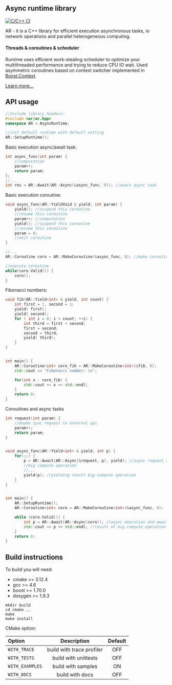 ## Async runtime library

[![C/C++ CI](https://github.com/fdimushka/async_runtime/actions/workflows/build.yml/badge.svg?branch=master)](https://github.com/fdimushka/async_runtime/actions/workflows/build.yml)

AR - it is a C++ library for efficient execution asynchronous tasks, io network operations and parallel heterogeneous computing. 

#### Threads & coroutines & scheduler
Runtime uses efficient work-stealing scheduler to optimize your multithreaded performance and trying to reduce CPU IO wait.
Used asymmetric coroutines based on context switcher implemented in [Boost.Context](https://github.com/boostorg/context).

[Learn more...](docs/arch.md)

## API usage
``` C++
//Include library headers:
#include <ar/ar.hpp>
namespace AR = AsyncRuntime;
```

``` C++
//init default runtime with default setting
AR::SetupRuntime();

```
Basic execution async/await task:
``` C++
int async_func(int param) {
    //computation
    param++;
    return param;
};
//...
int res = AR::Await(AR::Async(&async_func, 0)); //await async task
```

Basic execution coroutine:
``` C++
void async_func(AR::YieldVoid & yield, int param) {
    yield(); //suspend this coroutine
    //resume this coroutine
    param++; //computation
    yield(); //suspend this coroutine
    //resume this coroutine
    param = 0;
    //exit coroutine
}

//...
AR::Coroutine coro = AR::MakeCoroutine(&async_func, 0); //make coroutine

//execute coroutine
while(coro.Valid()) {
    coro();
}
```
Fibonacci numbers:
``` C++
void fib(AR::Yield<int> & yield, int count) {
    int first = 1, second = 1;
    yield( first);
    yield( second);
    for ( int i = 0; i < count; ++i) {
        int third = first + second;
        first = second;
        second = third;
        yield( third);
    }
}


int main() {
    AR::Coroutine<int> coro_fib = AR::MakeCoroutine<int>(&fib, 8);
    std::cout << "Fibonacci number: \n";

    for(int x : coro_fib) {
        std::cout << x << std::endl;
    }
    return 0;
}
```

Coroutines and async tasks
```C++
int request(int param) {
    //maybe sync request to external api.
    param++;
    return param;
}


void async_func(AR::Yield<int> & yield, int p) {
    for(;;) {
        p = AR::Await(AR::Async(&request, p), yield); //async request and await result
        //big compute operation
        //...
        yield(p); //yielding result big compute operation
    }
}


int main() {
    AR::SetupRuntime();
    AR::Coroutine<int> coro = AR::MakeCoroutine<int>(&async_func, 0);

    while (coro.Valid()) {
        int p = AR::Await(AR::Async(coro)); //async execution and await
        std::cout << p << std::endl; //result of big compute operation
    }
    return 0;
}
```

## Build instructions
To build you will need:

* cmake >= 3.12.4
* gcc >= 4.6
* boost >= 1.70.0
* doxygen >= 1.9.3

```
mkdir build
cd cmake ..
make 
make install
``` 

CMake option:

| Option            | Description                       | Default |
| :---              |    :----:                         | :----:  |
| `WITH_TRACE`      | build with trace profiler         | OFF     |
| `WITH_TESTS`      | build with unittests              | OFF     |
| `WITH_EXAMPLES`   | build with samples                | ON      |
| `WITH_DOCS`       | build with docs                   | OFF      |